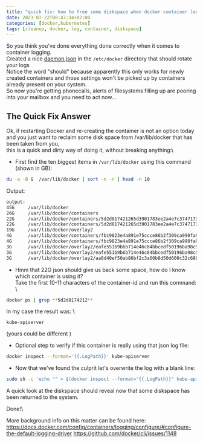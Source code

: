```yaml
---
title: "quick fix: how to free some diskspace when docker container logging is filling up your drive"
date: 2023-07-22T08:47:34+02:00
categories: [docker,kubernetes]
tags: [cleanup, docker, log, container, diskspace]
---
```


So you think you've done everything done correctly when it comes to container logging.\
Created a nice [daemon.json](https://docs.docker.com/config/containers/logging/configure/#configure-the-default-logging-driver) in the `/etc/docker` directory that should rotate your logs\
Notice the word "should" because apparently this only works for newly created containers and those settings won't be picked up by containers already present on your system.\
So now you're getting phonecalls, alerts of filesystems filling up are pooring into your mailbox and you need to act now...

<!--more-->

## The Quick Fix Answer

Ok, if restarting Docker and re-creating the container is not an option today and you just want to reclaim some disk space from /var/lib/docker that has been taken from you,\
this is a quick and dirty way of doing it, without breaking anything:\

- First find the ten biggest items in `/var/lib/docker` using this command (shown in GB):
```bash
du -a -B G  /var/lib/docker | sort -n -r | head -n 10
```
Output:
```bash
output:
45G     /var/lib/docker
26G     /var/lib/docker/containers
22G     /var/lib/docker/containers/5d2d817421265d3901783ee2a4e7c374717377cdf516ed2caabd89fafba2f50e/5d2d817421265d3901783ee2a4e7c374717377cdf516ed2caabd89fafba2f50e-json.log
22G     /var/lib/docker/containers/5d2d817421265d3901783ee2a4e7c374717377cdf516ed2caabd89fafba2f50e
19G     /var/lib/docker/overlay2
4G      /var/lib/docker/containers/fbc9823e4a891e75ccce86b2f309ca990fa97b7a447e43d8102b9f0120d7a7f6/fbc9823e4a891e75ccce86b2f309ca990fa97b7a447e43d8102b9f0120d7a7f6-json.log
4G      /var/lib/docker/containers/fbc9823e4a891e75ccce86b2f309ca990fa97b7a447e43d8102b9f0120d7a7f6
3G      /var/lib/docker/overlay2/eafe551b9b6b714e46c84bbcedf50196ba98c9d745fd84f49ab8c47521e92653/merged
3G      /var/lib/docker/overlay2/eafe551b9b6b714e46c84bbcedf50196ba98c9d745fd84f49ab8c47521e92653
3G      /var/lib/docker/overlay2/aa8d40ef50ab86bf2c3a60b8d50d600c32c68b2970685f147ba91cd7ac142b0f/merged
```
- Hmm that 22G json should give us back some space, how do I know which container is using it?\
Take the first 10-11 characters of the container-id and run this command: \
```bash
docker ps | grep **5d2d8174212**
```

In my case the result was: \
```
kube-apiserver
```
 (yours could be different )

- Optional step to verify if this container is really using that json log file:
```bash
docker inspect --format='{{.LogPath}}' kube-apiserver
```
- Now  that we've found the culprit let's overwrite the log with a blank line:
```bash
sudo sh -c 'echo "" > $(docker inspect --format="{{.LogPath}}" kube-apiserver)'
```
A quick look at the diskspace should reveal now that some diskspace has been returned to the system.

Done!\

More background info on this matter can be found here:\
https://docs.docker.com/config/containers/logging/configure/#configure-the-default-logging-driver
https://github.com/docker/cli/issues/1148
